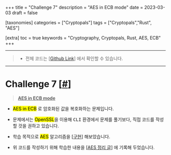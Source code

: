 +++
title = "Challenge 7"
description = "AES in ECB mode"
date = 2023-03-03
draft = false

[taxonomies]
categories = ["Cryptopals"]
tags = ["Cryptopals","Rust", "AES"]

[extra]
toc = true
keywords = "Cryptography, Cryptopals, Rust, AES, ECB"
+++

---

> - 전체 코드는 [[Github Link](https://github.com/c0np4nn4/cryptopals/tree/main/cryptopals/challenges/src/set1)] 에서 확인할 수 있습니다.

---

# Challenge 7 [[#](https://cryptopals.com/sets/1/challenges/7)]

> <u>**AES in ECB mode**</u>

- <mark>AES in ECB</mark> 로 암호화된 값을 복호화하는 문제입니다.

- 문제에서는 <mark>OpenSSL</mark>을 이용해 <kbd>CLI</kbd> 환경에서 문제를 풀기보다, 직접 코드를 작성할 것을 권하고 있습니다.

- 학습 목적으로 <mark>AES</mark> 알고리즘을 [[구현](https://github.com/c0np4nn4/cryptopals/tree/main/cryptopals/utils/src/crypto/aes/core)] 해보았습니다.

- 위 코드를 작성하기 위해 학습한 내용을 [[AES 정리 글](@/cryptopals/AES.md)] 에 기록해 두었습니다.

